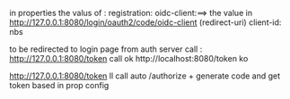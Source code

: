 in properties the valus of :
registration:
  oidc-client:==> the value in http://127.0.0.1:8080/login/oauth2/code/oidc-client (redirect-uri)
    client-id: nbs

to be redirected to login page from auth server 
call :  http://127.0.0.1:8080/token call ok
http://localhost:8080/token ko 


http://127.0.0.1:8080/token  ll call auto /authorize + generate code and get token based in prop config 
